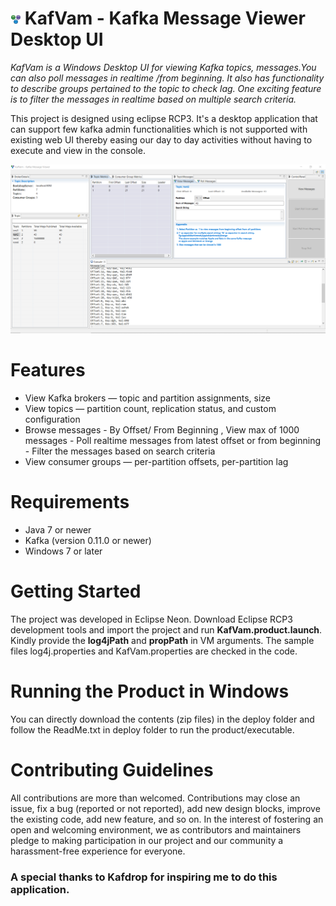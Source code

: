<img src="https://github.com/vamsiprasanth/Kafvam/blob/main/icons/types.gif" alt="logo"/> KafVam - Kafka Message Viewer Desktop UI
===
<em>KafVam is a Windows Desktop UI for viewing Kafka topics, messages.You can also poll messages in realtime /from beginning. It also has functionality to describe groups pertained to the topic to check lag. One exciting feature is to filter the messages in realtime based on multiple search criteria.</em>

This project is designed using eclipse RCP3. It's a desktop application that can support few kafka admin functionalities which is not supported with existing web UI thereby easing our day to day activities without having to execute and view in the console.


![ScreenShot](https://github.com/vamsiprasanth/Kafvam/blob/main/img/KafVam.png)


# Features
* View Kafka brokers — topic and partition assignments, size
* View topics — partition count, replication status, and custom configuration
* Browse messages - By Offset/ From Beginning , View max of 1000 messages
                  -  Poll realtime messages from latest offset or from beginning
                  - Filter the messages based on search criteria
* View consumer groups — per-partition  offsets, per-partition lag

# Requirements
* Java 7 or newer
* Kafka (version 0.11.0 or newer) 
* Windows 7 or later

# Getting Started
The project was developed in Eclipse Neon. Download Eclipse RCP3 development tools and import the project and run <b>KafVam.product.launch</b>. Kindly provide the <b>log4jPath</b> and <b>propPath</b> in VM arguments. The sample files log4j.properties and KafVam.properties are checked in the code.

# Running the Product in Windows
You can directly download the contents (zip files) in the deploy folder and follow the ReadMe.txt in deploy folder to run the product/executable.

# Contributing Guidelines
All contributions are more than welcomed. Contributions may close an issue, fix a bug (reported or not reported), add new design blocks, improve the existing code, add new feature, and so on. In the interest of fostering an open and welcoming environment, we as contributors and maintainers pledge to making participation in our project and our community a harassment-free experience for everyone.

### A special thanks to Kafdrop for inspiring me to do this application.
